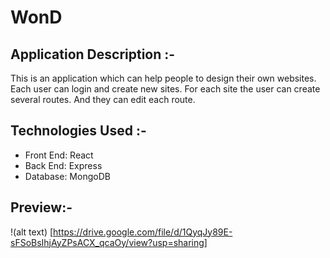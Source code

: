 # WonD
## Application Description :-
This is an application which can help people to design their own websites. Each user can login and create new sites. For each site the user can create several routes. And they can edit each route.

## Technologies Used :-
- Front End: React
- Back End: Express
- Database: MongoDB

## Preview:-
!(alt text) [https://drive.google.com/file/d/1QyqJy89E-sFSoBsIhjAyZPsACX_qcaOy/view?usp=sharing]